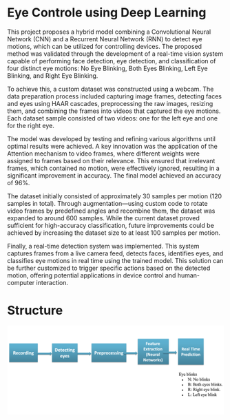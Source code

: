 # Eye Controle using Deep Learning

This project proposes a hybrid model combining a Convolutional Neural Network (CNN) and a Recurrent Neural Network (RNN) to detect eye motions,
which can be utilized for controlling devices. The proposed method was validated through the development of a real-time vision system capable of performing face detection,
eye detection, and classification of four distinct eye motions: No Eye Blinking, Both Eyes Blinking, Left Eye Blinking, and Right Eye Blinking.

To achieve this,  a custom dataset was constructed using a webcam. The data preparation process included capturing image frames,
detecting faces and eyes using HAAR cascades, preprocessing the raw images, resizing them, and combining the frames into videos that captured the eye motions.
Each dataset sample consisted of two videos: one for the left eye and one for the right eye.

The model was developed by testing and refining various algorithms until optimal results were achieved. A key innovation was the application of the Attention mechanism to video frames,
where different weights were assigned to frames based on their relevance. This ensured that irrelevant frames, which contained no motion, were effectively ignored, resulting in a significant improvement in accuracy.
The final model achieved an accuracy of 96%.

The dataset initially consisted of approximately 30 samples per motion (120 samples in total). Through augmentation—using custom code to rotate video frames by predefined angles
and recombine them, the dataset was expanded to around 600 samples. While the current dataset proved sufficient for high-accuracy classification,
future improvements could be achieved by increasing the dataset size to at least 100 samples per motion.

Finally, a real-time detection system was implemented. This system captures frames from a live camera feed,
detects faces, identifies eyes, and classifies eye motions in real time using the trained model. 
This solution can be further customized to trigger specific actions based on the detected motion, offering potential applications in device control and human-computer interaction.



# Structure
![This is an image](ProjectPipeline.png)
